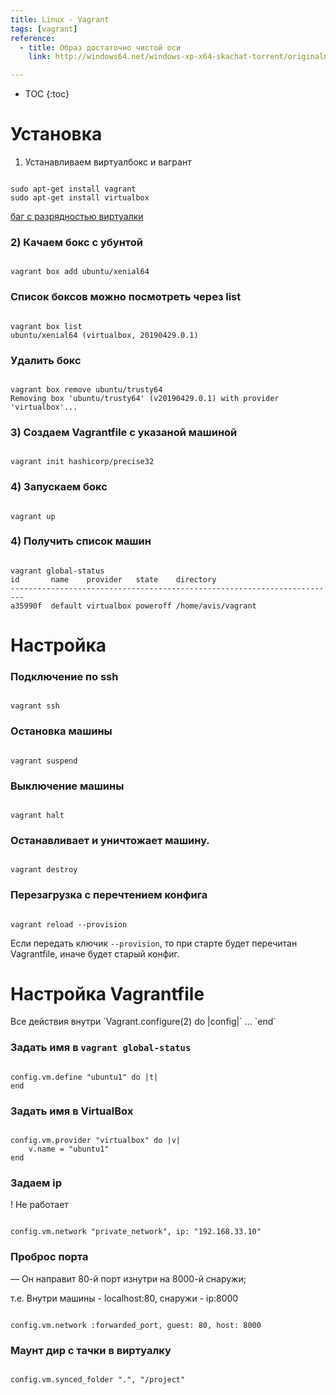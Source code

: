 ```yaml
---
title: Linux - Vagrant
tags: [vagrant]
reference:
  - title: Образ достаточно чистой оси
    link: http://windows64.net/windows-xp-x64-skachat-torrent/originalnye-obrazy-xp/14-skachat-windows-xp-sp3-originalnyy-obraz-aktivator.html

---
```


* TOC 
{:toc}

# Установка

1) Устанавливаем виртуалбокс и вагрант
<pre><code class="perl">
sudo apt-get install vagrant
sudo apt-get install virtualbox
</code></pre>

<a href="https://github.com/mitchellh/vagrant/issues/8182" target="_blank">баг с разрядностью виртуалки</a>

### 2) Качаем бокс с убунтой
<pre><code class="perl">
vagrant box add ubuntu/xenial64
</code></pre>

### Список боксов можно посмотреть через list

<pre><code class="perl">
vagrant box list
ubuntu/xenial64 (virtualbox, 20190429.0.1)
</code></pre>

### Удалить бокс 

<pre><code class="perl">
vagrant box remove ubuntu/trusty64
Removing box 'ubuntu/trusty64' (v20190429.0.1) with provider 'virtualbox'...
</code></pre>

### 3) Создаем Vagrantfile с указаной машиной

<pre><code class="perl">
vagrant init hashicorp/precise32
</code></pre>

### 4) Запускаем бокс

<pre><code class="perl">
vagrant up
</code></pre>

### 4) Получить список машин

<pre><code class="perl">
vagrant global-status 
id       name    provider   state    directory                           
-------------------------------------------------------------------------
a35990f  default virtualbox poweroff /home/avis/vagrant                  
</code></pre>

# Настройка

### Подключение по ssh

<pre><code class="perl">
vagrant ssh
</code></pre>

### Остановка машины

<pre><code class="perl">
vagrant suspend
</code></pre>

### Выключение машины

<pre><code class="perl">
vagrant halt
</code></pre>

### Останавливает и уничтожает машину.

<pre><code class="perl">
vagrant destroy
</code></pre>

### Перезагрузка с перечтением конфига

<pre><code class="perl">
vagrant reload --provision
</code></pre>

Если передать ключик `--provision`, то при старте будет перечитан Vagrantfile, иначе будет старый конфиг.

# Настройка Vagrantfile

<div class="warn">
    <p>Все действия внутри `Vagrant.configure(2) do |config|` ... `end`</p>
</div>


### Задать имя в `vagrant global-status`
<pre><code class="perl">
config.vm.define "ubuntu1" do |t|
end
</code></pre>

### Задать имя в VirtualBox
<pre><code class="perl">
config.vm.provider "virtualbox" do |v|
    v.name = "ubuntu1"
end
</code></pre>

### Задаем ip

! Не работает

<pre><code class="perl">
config.vm.network "private_network", ip: "192.168.33.10"
</code></pre>

### Проброс порта

— Он направит 80-й порт изнутри на 8000-й снаружи;

т.е. Внутри машины - localhost:80, снаружи - ip:8000
<pre><code class="perl">
config.vm.network :forwarded_port, guest: 80, host: 8000
</code></pre>

### Маунт дир с тачки в виртуалку

<pre><code class="perl">
config.vm.synced_folder ".", "/project"
</code></pre>